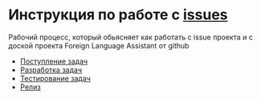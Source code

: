 [issues]: https://github.com/ManushovRodion/foreign-language-assistant/issues

# Инструкция по работе с [issues][issues]

Рабочий процесс, который обьясняет как работать с issue проекта и с доской проекта Foreign Language Assistant от github

- [Поступление задач](./analyst.md)
- [Разработка задач](./developer.md)
- [Тестирование задач](./tester.md)
- [Релиз](./releaser.md)
